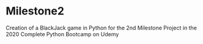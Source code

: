 # Milestone2
Creation of a BlackJack game in Python for the 2nd Milestone Project in the 2020 Complete Python Bootcamp on Udemy
